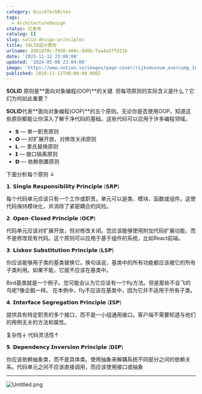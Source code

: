 ```yaml
---
category: QuickTechBites
tags:
  - ArchitectureDesign
status: 已发布
catalog: []
slug: solid-design-principles
title: SOLID设计原则
urlname: 2d810f8c-f950-406c-8d0b-faa4a27fd21b
date: '2023-11-12 23:08:00'
updated: '2024-05-08 23:04:00'
image: 'https://www.notion.so/images/page-cover/rijksmuseum_avercamp_1620.jpg'
published: 2019-11-12T08:00:00.000Z
---
```


**SOLID** 原则是**面向对象编程(OOP)**的关键. 但每项原则的实际含义是什么？它们为何如此重要？


**SOLID**代表**面向对象编程(OOP)**的五个原则。无论你是否使用OOP，知道这些原则都能让你深入了解干净代码的基础，这些代码可以应用于许多编程领域。

- 𝗦 — 单一职责原则
- 𝗢 — 对扩展开放，对修改关闭原则
- 𝗟 — 里氏替换原则
- 𝗜 — 接口隔离原则
- 𝗗 — 依赖倒置原则

下面分析每个原则 ↓


𝟭. 𝗦𝗶𝗻𝗴𝗹𝗲 𝗥𝗲𝘀𝗽𝗼𝗻𝘀𝗶𝗯𝗶𝗹𝗶𝘁𝘆 𝗣𝗿𝗶𝗻𝗰𝗶𝗽𝗹𝗲 (𝗦𝗥𝗣)


每个代码单元应该只有一个工作或职责。单元可以是类、模块、函数或组件。这使代码保持模块化，并消除了紧密耦合的风险。


𝟮. 𝗢𝗽𝗲𝗻-𝗖𝗹𝗼𝘀𝗲𝗱 𝗣𝗿𝗶𝗻𝗰𝗶𝗽𝗹𝗲 (𝗢𝗖𝗣)


代码单元应该对扩展开放，但对修改关闭。您应该能够使用附加代码扩展功能，而不是修改现有代码。这个原则可以应用于基于组件的系统，比如React前端。


𝟯. 𝗟𝗶𝘀𝗸𝗼𝘃 𝗦𝘂𝗯𝘀𝘁𝗶𝘁𝘂𝘁𝗶𝗼𝗻 𝗣𝗿𝗶𝗻𝗰𝗶𝗽𝗹𝗲 (𝗟𝗦𝗣)


你应该能够用子类的基类替换它。换句话说，基类中的所有功能都应该被它的所有子类利用。如果不能，它就不应该在基类中。


Bird基类就是一个例子。您可能会认为它应该有一个fly方法。但是那些不会飞的鸟呢?像企鹅一样。
在本例中，fly不应该在基类中，因为它并不适用于所有子类。


𝟰. 𝗜𝗻𝘁𝗲𝗿𝗳𝗮𝗰𝗲 𝗦𝗲𝗴𝗿𝗲𝗴𝗮𝘁𝗶𝗼𝗻 𝗣𝗿𝗶𝗻𝗰𝗶𝗽𝗹𝗲 (𝗜𝗦𝗣)


提供具有特定职责的多个接口，而不是一小组通用接口。客户端不需要知道与他们的用例无关的方法和属性。


复杂性↓
代码灵活性↑


𝟱. 𝗗𝗲𝗽𝗲𝗻𝗱𝗲𝗻𝗰𝘆 𝗜𝗻𝘃𝗲𝗿𝘀𝗶𝗼𝗻 𝗣𝗿𝗶𝗻𝗰𝗶𝗽𝗹𝗲 (𝗗𝗜𝗣)


你应该依赖抽象类，而不是具体类。使用抽象来解耦系统不同部分之间的依赖关系。代码单元之间不应该直接调用，而应该使用接口或抽象


---


![Untitled.png](https://prod-files-secure.s3.us-west-2.amazonaws.com/5d24fe63-e567-4804-86f9-9fdc62e13082/6fc4afd3-478b-4aaf-9884-0a3f8e406a71/Untitled.png?X-Amz-Algorithm=AWS4-HMAC-SHA256&X-Amz-Content-Sha256=UNSIGNED-PAYLOAD&X-Amz-Credential=ASIAZI2LB466T3DQTCQF%2F20250415%2Fus-west-2%2Fs3%2Faws4_request&X-Amz-Date=20250415T054012Z&X-Amz-Expires=3600&X-Amz-Security-Token=IQoJb3JpZ2luX2VjEJ3%2F%2F%2F%2F%2F%2F%2F%2F%2F%2FwEaCXVzLXdlc3QtMiJGMEQCIDo1NoVJlF17VXODma7PBnM0z7y58U3JObR5w5qJJAq0AiAhyhicCvHkADc1unGjqqPBft5UPwUxUMS0idm8zIqLASr%2FAwgmEAAaDDYzNzQyMzE4MzgwNSIMJ8hKp1RKI2QrlUbOKtwDYglEl9U8Z%2BR6ttrzDOBjjvv%2BRMPCsCEQ5C2PdXP7Lvqr%2BMwmbvSi0KJ6OOI0UMbB%2B3m16GBhOCwwTGjhUTsghKBiYdBu0rnkU7ORQyUvcYduz%2BnPxqSNLcW0fSwkjMSvD0ebj7OUAhWoQ1CuX5EhI9J2pT%2B2kXpJZjQBokSWAIZT6sVBFTVayA5FCvh9PRO5OVgNiKjfuHjGhpVZB%2FF5Qq9NwTQvjQDGVNzzxcSbHsWIzrURxXXnpG1E1XDgbaFZvXpjpttOVrujC3EwMo%2BVW09LJZudwKD3ulisVz9Y%2B6tJ4rpgOmGrnBja6wUn4S4QSGum4SClYXRrm%2BkjBf65Cr%2F4c%2Fxht9UYAH%2FU9sL%2B5lqvLKl6k7uKi2s4ot9V2d9P5wYLBTYvZhf6rR49JOR6%2Bhnphz9aBplmwSFO91IFWeAlW8Xiy9fDFjYqUK%2FuYT3zWFYbPyj6rqydVphr%2BT4vq7nl0kMDaot8ePuT76vnAPMNCQM%2FoRzJbJsa6X3rYcqo2T4FJlW%2Fpcj51Qz0mpoPLMCyXjH63ys2QEg9u%2BF4sDj4vYOR%2Fm2QhPhbQfMmpL9niVL39TcKgXoVI4WFv2OrAZBuCjWKyBb55LVi%2BOUOKXg0w5DeL0N5xcjzfzgwzc73vwY6pgHrZzhEEW8s%2BzT2jTn2XFW4QFuS%2FNNwT%2B8h%2BLRXThu66%2BKJIV7P8uTzUruuxzn1LN5ONxit9lpj9UeMO70e44osCCD7xzt%2B471jYDo0iUbtocH93f4f3gaXj7cdW%2BvkfS7EpQQDPCJtlDfXEIE%2Bx4drzlv%2Bt2rDett1XwU1AfaBuRhNFcszZg3I%2F9VbBefIc%2BvMHE9K6EWXo1Zze4vrbxyyeLgiPHHy&X-Amz-Signature=2f9be9a7fac5a4e9563f7eed6c5360f7bd1bf2cbfdeaf57597e2cc79a4a62a9f&X-Amz-SignedHeaders=host&x-id=GetObject)

